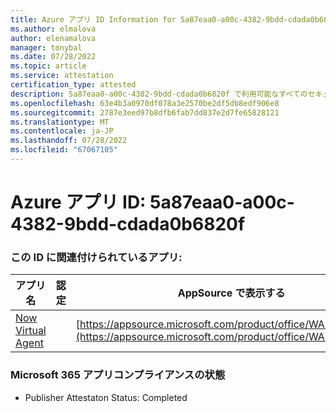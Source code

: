 ```yaml
---
title: Azure アプリ ID Information for 5a87eaa0-a00c-4382-9bdd-cdada0b6820f
ms.author: elmalova
author: elenamalova
manager: tonybal
ms.date: 07/28/2022
ms.topic: article
ms.service: attestation
certification_type: attested
description: 5a87eaa0-a00c-4382-9bdd-cdada0b6820f で利用可能なすべてのセキュリティとコンプライアンス情報。
ms.openlocfilehash: 63e4b3a0970df078a3e2570be2df5db8edf906e8
ms.sourcegitcommit: 2787e3eed97b8dfb6fab7dd837e2d7fe65828121
ms.translationtype: MT
ms.contentlocale: ja-JP
ms.lasthandoff: 07/28/2022
ms.locfileid: "67067105"
---
```

# <a name="azure-app-id-5a87eaa0-a00c-4382-9bdd-cdada0b6820f"></a>Azure アプリ ID: 5a87eaa0-a00c-4382-9bdd-cdada0b6820f


### <a name="apps-associated-with-this-id"></a>この ID に関連付けられているアプリ:
| **アプリ名** | **認定** | **AppSource で表示する** |
|--------------|---------------|-----------------------|
| [Now Virtual Agent](../forward/WA104381816.md) |  | [https://appsource.microsoft.com/product/office/WA104381816](https://appsource.microsoft.com/product/office/WA104381816) |

### <a name="microsoft-365-app-compliance-status"></a>Microsoft 365 アプリコンプライアンスの状態
- Publisher Attestaton Status: Completed
